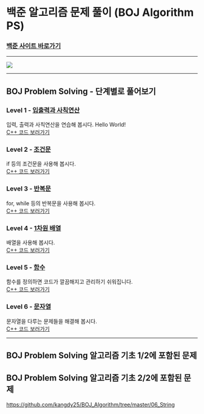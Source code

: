 # 백준 알고리즘 문제 풀이 (BOJ Algorithm PS)
### [백준 사이트 바로가기](https://www.acmicpc.net/)
- - -

<img src = "https://user-images.githubusercontent.com/58673491/188276507-4327a1ec-f3cb-4c2f-a025-871ef9f9ad6c.png"/>

- - -
## BOJ Problem Solving - 단계별로 풀어보기
### Level 1 - [입출력과 사칙연산](https://www.acmicpc.net/step/1)
입력, 출력과 사칙연산을 연습해 봅시다. Hello World!  
[C++ 코드 보러가기](https://github.com/kangdy25/BOJ_Algorithm/tree/master/01_IO_Operation)
### Level 2 - [조건문](https://www.acmicpc.net/step/4)
if 등의 조건문을 사용해 봅시다.  
[C++ 코드 보러가기](https://github.com/kangdy25/BOJ_Algorithm/tree/master/02_Conditional_Statement)
### Level 3 - [반복문](https://www.acmicpc.net/step/3)
for, while 등의 반복문을 사용해 봅시다.  
[C++ 코드 보러가기](https://github.com/kangdy25/BOJ_Algorithm/tree/master/03_Loop_Statement)
### Level 4 - [1차원 배열](https://www.acmicpc.net/step/6)
배열을 사용해 봅시다.  
[C++ 코드 보러가기](https://github.com/kangdy25/BOJ_Algorithm/tree/master/04_One-Dimensional_Array)
### Level 5 - [함수](https://www.acmicpc.net/step/5)
함수를 정의하면 코드가 깔끔해지고 관리하기 쉬워집니다.  
[C++ 코드 보러가기](https://github.com/kangdy25/BOJ_Algorithm/tree/master/05_Function)
### Level 6 - [문자열](https://www.acmicpc.net/step/7)
문자열을 다루는 문제들을 해결해 봅시다.  
[C++ 코드 보러가기](https://github.com/kangdy25/BOJ_Algorithm/tree/master/06_String)
- - -
## BOJ Problem Solving 알고리즘 기초 1/2에 포함된 문제

## BOJ Problem Solving 알고리즘 기초 2/2에 포함된 문제


https://github.com/kangdy25/BOJ_Algorithm/tree/master/06_String
